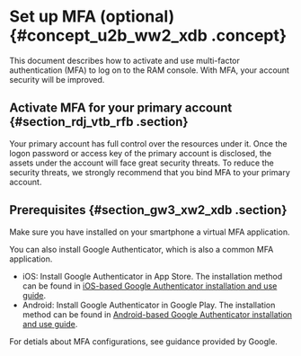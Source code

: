 # Set up MFA \(optional\) {#concept_u2b_ww2_xdb .concept}

This document describes how to activate and use multi-factor authentication \(MFA\) to log on to the RAM console. With MFA, your account security will be improved.

## Activate MFA for your primary account {#section_rdj_vtb_rfb .section}

Your primary account has full control over the resources under it. Once the logon password or access key of the primary account is disclosed, the assets under the account will face great security threats. To reduce the security threats, we strongly recommend that you bind MFA to your primary account.

## Prerequisites {#section_gw3_xw2_xdb .section}

Make sure you have installed on your smartphone a virtual MFA application.

You can also install Google Authenticator, which is also a common MFA application.

-   iOS: Install Google Authenticator in App Store. The installation method can be found in [iOS-based Google Authenticator installation and use guide](#).
-   Android: Install Google Authenticator in Google Play. The installation method can be found in [Android-based Google Authenticator installation and use guide](#).

For detials about MFA configurations, see guidance provided by Google.

